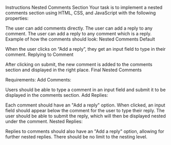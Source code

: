 Instructions
Nested Comments Section
Your task is to implement a nested comments section using HTML, CSS, and JavaScript with the following properties:

The user can add comments directly.
The user can add a reply to any comment.
The user can add a reply to any comment which is a reply.
Example of how the comments should look:
Nested Comments Default

When the user clicks on “Add a reply”, they get an input field to type in their comment.
Replying to Comment

After clicking on submit, the new comment is added to the comments section and displayed in the right place.
Final Nested Comments

Requirements:
Add Comments:

Users should be able to type a comment in an input field and submit it to be displayed in the comments section.
Add Replies:

Each comment should have an "Add a reply" option.
When clicked, an input field should appear below the comment for the user to type their reply.
The user should be able to submit the reply, which will then be displayed nested under the comment.
Nested Replies:

Replies to comments should also have an "Add a reply" option, allowing for further nested replies.
There should be no limit to the nesting level.
